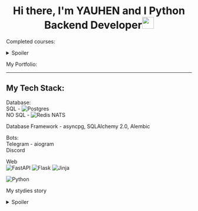 <h1 align="center">Hi there, I'm YAUHEN and I Python Backend Developer<img src="https://github.com/blackcater/blackcater/raw/main/images/Hi.gif" height="32"/></h1>

Completed courses:  
<details>
<summary>Spoiler</summary>
    
1. BEEGEEK "Поколение Python"
    - Курс для начинающих
    - Курс для продвинутых
    - Курс для профессионалов
    - ООП
    - Алгоритмы
    - SQL
2. Инди-курс програмирования на Python от Артёма Егорова
3. Объектно-ориентированное программирование на Python от Артёма Егорова
4. Регулярные выражения в Python от Snorovka
5. Асинхронное программирование от Олег Молчанов
6. Объектно-ориентированное программирование на Python от Олег Молчанов
7. Логирование в Python от Олег Молчанов

</details>




My Portfolio:  



---
My Tech Stack:  
---
Database:  
SQL - 
![Postgres](https://img.shields.io/badge/postgres-%23316192.svg?style=for-the-badge&logo=postgresql&logoColor=white)  
NO SQL - 
![Redis](https://img.shields.io/badge/redis-%23DD0031.svg?style=for-the-badge&logo=redis&logoColor=white)
NATS  

Database Framework - asyncpg, SQLAlchemy 2.0, Alembic  

Bots:  
Telegram - aiogram  
Discord  

Web  
![FastAPI](https://img.shields.io/badge/FastAPI-005571?style=for-the-badge&logo=fastapi)
![Flask](https://img.shields.io/badge/flask-%23000.svg?style=for-the-badge&logo=flask&logoColor=white)
![Jinja](https://img.shields.io/badge/jinja-white.svg?style=for-the-badge&logo=jinja&logoColor=black)


![Python](https://img.shields.io/badge/python-3670A0?style=for-the-badge&logo=python&logoColor=ffdd54)

My stydies story
<details>
<summary>Spoiler</summary>
I start stydies Python in Sempteber 2022 year.
 
</details>
